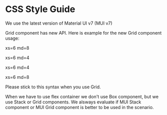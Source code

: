# CSS Style Guide

We use the latest version of Material UI v7 (MUI v7)

Grid component has new API. Here is example for the new Grid component usage: 

<Grid container spacing={2}>
  <Grid size={{ xs: 6, md: 8 }}>
    <p>xs=6 md=8</p>
  </Grid>
  <Grid size={{ xs: 6, md: 4 }}>
    <p>xs=6 md=4</p>
  </Grid>
  <Grid size={{ xs: 6, md: 4 }}>
    <p>xs=6 md=4</p>
  </Grid>
  <Grid size={{ xs: 6, md: 8 }}>
    <p>xs=6 md=8</p>
  </Grid>
</Grid>

Please stick to this syntax when you use Grid.

When we have to use flex container we don't use Box component, but we use Stack or Grid components.
We alsways evaluate if MUI Stack component or MUI Grid component is better to be used in the scenario. 
